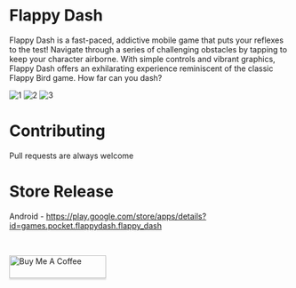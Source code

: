 # Flappy Dash

Flappy Dash is a fast-paced, addictive mobile game that puts your reflexes to the test! Navigate
through a series of challenging obstacles by tapping to keep your character airborne. With simple
controls and vibrant graphics, Flappy Dash offers an exhilarating experience reminiscent of the
classic Flappy Bird game. How far can you dash?


![1](https://github.com/RutvikPanchal246/FlappyDash/assets/89727738/8bbec4e4-51b0-4e45-9954-b72a3647ecf4)
![2](https://github.com/RutvikPanchal246/FlappyDash/assets/89727738/ba8fd327-6046-405e-b99f-cefb17dd6628)
![3](https://github.com/RutvikPanchal246/FlappyDash/assets/89727738/39a8e302-e734-410c-8807-3449d59c9aba)



# Contributing

Pull requests are always welcome

# Store Release

Android - https://play.google.com/store/apps/details?id=games.pocket.flappydash.flappy_dash

</br>

<a href="https://buymeacoffee.com/rutvikpanchal" target="_blank"><img src="https://www.buymeacoffee.com/assets/img/custom_images/orange_img.png" alt="Buy Me A Coffee" style="height: 41px !important;width: 174px !important;box-shadow: 0px 3px 2px 0px rgba(190, 190, 190, 0.5) !important;-webkit-box-shadow: 0px 3px 2px 0px rgba(190, 190, 190, 0.5) !important;" ></a>

